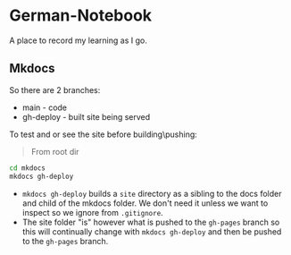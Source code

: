 # German-Notebook
A place to record my learning as I go.

## Mkdocs
So there are 2 branches:
* main - code
* gh-deploy - built site being served

To test and or see the site before building\pushing:
> From root dir
```bash
cd mkdocs
mkdocs gh-deploy
```

* `mkdocs gh-deploy` builds a `site` directory as a sibling to the docs folder and child of the mkdocs folder. We don't need it unless we want to inspect so we ignore from `.gitignore`.
* The site folder "is" however what is pushed to the `gh-pages` branch so this will continually change with `mkdocs gh-deploy` and then be pushed to the `gh-pages` branch.